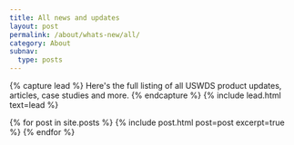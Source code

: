```yaml
---
title: All news and updates
layout: post
permalink: /about/whats-new/all/
category: About
subnav:
  type: posts
---
```


{% capture lead %}
Here's the full listing of all USWDS product updates, articles, case studies and more.
{% endcapture %}
{% include lead.html text=lead %}

{% for post in site.posts %}
  {% include post.html post=post excerpt=true %}
{% endfor %}
